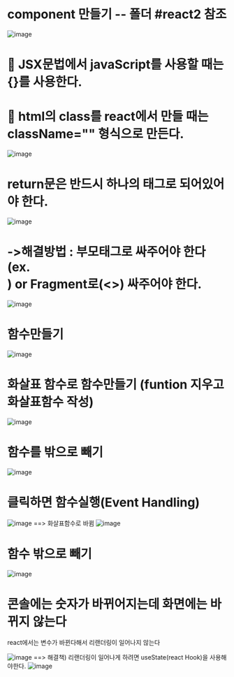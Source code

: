 # component 만들기 -- 폴더 #react2 참조
![image](https://github.com/YENAZIGMINA/react_basic/assets/129706758/534f1890-19c6-431e-91a8-4ae2cf756857)

# 🎀 JSX문법에서 javaScript를 사용할 때는 {}를 사용한다.
# 🎀 html의 class를 react에서 만들 때는 className="" 형식으로 만든다.
![image](https://github.com/YENAZIGMINA/react_basic/assets/129706758/a27bd004-a68d-4a4d-9014-a1edce4bf8af)

# return문은 반드시 하나의 태그로 되어있어야 한다.
![image](https://github.com/YENAZIGMINA/react_basic/assets/129706758/999e8c9d-6f9e-4903-8d78-2bb4db801ab4)

# ->해결방법  : 부모태그로 싸주어야 한다(ex. <div>) or Fragment로(<>) 싸주어야 한다.
![image](https://github.com/YENAZIGMINA/react_basic/assets/129706758/6fded317-7928-41b4-8ba4-168010d81ec9)

# 함수만들기 
![image](https://github.com/YENAZIGMINA/react_basic/assets/129706758/aae9e540-c8ef-4483-bf46-eaef8e91cfad)

# 화살표 함수로 함수만들기 (funtion 지우고 화살표함수 작성)
![image](https://github.com/YENAZIGMINA/react_basic/assets/129706758/9c103139-e2d8-4851-9402-8da1c2aa41b9)

# 함수를 밖으로 빼기
![image](https://github.com/YENAZIGMINA/react_basic/assets/129706758/ee1dd573-4978-49c8-9c54-627a9c3c3f3f)
 
 # 클릭하면 함수실행(Event Handling)
![image](https://github.com/YENAZIGMINA/react_basic/assets/129706758/2fa5392a-a9a5-45ce-a15a-79229a14414a)
==> 화살표함수로 바뀜
  ![image](https://github.com/YENAZIGMINA/react_basic/assets/129706758/86be1c6e-9467-4948-bf47-3c53132e61c0)

# 함수 밖으로 빼기  
![image](https://github.com/YENAZIGMINA/react_basic/assets/129706758/85410fba-4501-473d-96b0-80b6853fac46)

# 콘솔에는 숫자가 바뀌어지는데 화면에는 바뀌지 않는다
  react에서는 변수가 바뀐다해서 리랜더링이 일어나지 않는다

  ![image](https://github.com/YENAZIGMINA/react_basic/assets/129706758/48003a52-1f1a-4326-8b6d-cd98d121a567)
==> 해결책) 리랜더링이 일어나게 하려면 useState(react Hook)을 사용해야한다.
 ![image](https://github.com/YENAZIGMINA/react_basic/assets/129706758/005864b4-1138-4625-a0a0-cfe7fc2eca8d)
